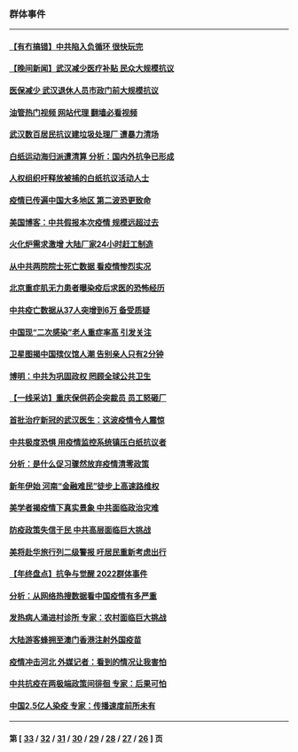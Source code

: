 ### 群体事件
---
#### [【有冇搞错】中共陷入负循环 很快玩完](../../pages/ncid279/n13926140.md?02110445) 
#### [【晚间新闻】武汉减少医疗补贴 民众大规模抗议](../../pages/ncid279/n13925524.md?02110445) 
#### [医保减少 武汉退休人员市政门前大规模抗议](../../pages/ncid279/n13925389.md?02110445) 
#### [油管热门视频 网站代理 翻墙必看视频](http://138.2.39.72:81/youtube.html?epic-marker?02110445)
#### [武汉数百居民抗议建垃圾处理厂 遭暴力清场](../../pages/ncid279/n13922269.md?02110445) 
#### [白纸运动海归派遭清算 分析：国内外抗争已形成](../../pages/ncid279/n13919416.md?02110445) 
#### [人权组织吁释放被捕的白纸抗议活动人士](../../pages/ncid279/n13917517.md?02110445) 
#### [疫情已传遍中国大多地区 第二波恐更致命](../../pages/ncid279/n13914332.md?02110445) 
#### [美国博客：中共假报本次疫情 规模远超过去](../../pages/ncid279/n13912604.md?02110445) 
#### [火化炉需求激增 大陆厂家24小时赶工制造](../../pages/ncid279/n13912205.md?02110445) 
#### [从中共两院院士死亡数据 看疫情惨烈实况](../../pages/ncid279/n13910619.md?02110445) 
#### [北京重症肌无力患者曝染疫后求医的恐怖经历](../../pages/ncid279/n13909480.md?02110445) 
#### [中共疫亡数据从37人突增到6万 备受质疑](../../pages/ncid279/n13907051.md?02110445) 
#### [中国现“二次感染”老人重症率高 引发关注](../../pages/ncid279/n13906493.md?02110445) 
#### [卫星图揭中国殡仪馆人潮 告别亲人只有2分钟](../../pages/ncid279/n13904053.md?02110445) 
#### [博明：中共为巩固政权 罔顾全球公共卫生](../../pages/ncid279/n13901752.md?02110445) 
#### [【一线采访】重庆保供药企突裁员 员工怒砸厂](../../pages/ncid279/n13901673.md?02110445) 
#### [首批治疗新冠的武汉医生：这波疫情令人震惊](../../pages/ncid279/n13900313.md?02110445) 
#### [中共极度恐惧 用疫情监控系统镇压白纸抗议者](../../pages/ncid279/n13900225.md?02110445) 
#### [分析：是什么促习骤然放弃疫情清零政策](../../pages/ncid279/n13899652.md?02110445) 
#### [新年伊始 河南“金融难民”徒步上高速路维权](../../pages/ncid279/n13897842.md?02110445) 
#### [美学者揭疫情下真实景象 中共面临政治灾难](../../pages/ncid279/n13896569.md?02110445) 
#### [防疫政策失信于民 中共高层面临巨大挑战](../../pages/ncid279/n13894627.md?02110445) 
#### [美将赴华旅行列二级警报 吁居民重新考虑出行](../../pages/ncid279/n13894518.md?02110445) 
#### [【年终盘点】抗争与觉醒 2022群体事件](../../pages/ncid279/n13888314.md?02110445) 
#### [分析：从网络热搜数据看中国疫情有多严重](../../pages/ncid279/n13893186.md?02110445) 
#### [发热病人涌进村诊所 专家：农村面临巨大挑战](../../pages/ncid279/n13892271.md?02110445) 
#### [大陆游客蜂拥至澳门香港注射外国疫苗](../../pages/ncid279/n13892276.md?02110445) 
#### [疫情冲击河北 外媒记者：看到的情况让我害怕](../../pages/ncid279/n13891260.md?02110445) 
#### [中共抗疫在两极端政策间徘徊 专家：后果可怕](../../pages/ncid279/n13891235.md?02110445) 
#### [中国2.5亿人染疫 专家：传播速度前所未有](../../pages/ncid279/n13890708.md?02110445) 

---
#### 第 [ [33](./33.md?02110445) / [32](./32.md?02110445) / [31](./31.md?02110445) / [30](./30.md?02110445) / [29](./29.md?02110445) / [28](./28.md?02110445) / [27](./27.md?02110445) / [26](./26.md?02110445) ] 页
